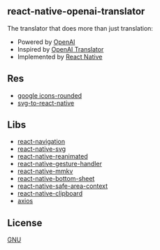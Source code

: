 ## react-native-openai-translator

The translator that does more than just translation:

- Powered by [OpenAI](https://openai.com/)
- Inspired by [OpenAI Translator](https://github.com/yetone/openai-translator)
- Implemented by [React Native](https://reactnative.dev/)

## Res

- [google icons-rounded](https://fonts.google.com/icons?icon.style=Rounded)
- [svg-to-react-native](https://transform.tools/svg-to-react-native)

## Libs

- [react-navigation](https://reactnavigation.org)
- [react-native-svg](https://github.com/software-mansion/react-native-svg)
- [react-native-reanimated](https://docs.swmansion.com/react-native-reanimated/docs/)
- [react-native-gesture-handler](https://docs.swmansion.com/react-native-gesture-handler/docs/)
- [react-native-mmkv](https://github.com/mrousavy/react-native-mmkv)
- [react-native-bottom-sheet](https://gorhom.github.io/react-native-bottom-sheet/)
- [react-native-safe-area-context](https://github.com/th3rdwave/react-native-safe-area-context)
- [react-native-clipboard](https://github.com/react-native-clipboard/clipboard)
- [axios](https://axios-http.com/docs/intro)

## License

[GNU](./LICENSE)
